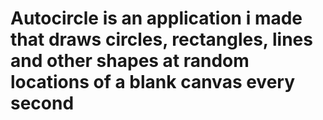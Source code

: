 # Autocircle is an application i made that draws circles, rectangles, lines and other shapes at random locations of a blank canvas every second
